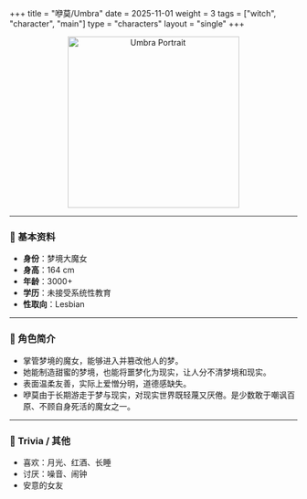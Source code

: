 +++
title = "咿莫/Umbra"
date = 2025-11-01
weight = 3
tags = ["witch", "character", "main"]
type = "characters"
layout = "single"
+++

<p align="center">
  <img src="/images/Umbra_Fig.png" width="300" alt="Umbra Portrait">
</p>

---

### 📜 基本资料
- **身份**：梦境大魔女  
- **身高**：164 cm  
- **年龄**：3000+ 
- **学历**：未接受系统性教育
- **性取向**：Lesbian

---

### 💫 角色简介
- 掌管梦境的魔女，能够进入并篡改他人的梦。  
- 她能制造甜蜜的梦境，也能将噩梦化为现实，让人分不清梦境和现实。  
- 表面温柔友善，实际上爱憎分明，道德感缺失。  
- 咿莫由于长期游走于梦与现实，对现实世界既轻蔑又厌倦。是少数敢于嘲讽百原、不顾自身死活的魔女之一。  

---

### 🌸 Trivia / 其他
- 喜欢：月光、红酒、长睡  
- 讨厌：噪音、闹钟
- 安意的女友

<script defer src="/js/cursor-stars.js"></script>   
